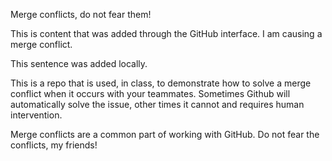 Merge conflicts, do not fear them!

This is content that was added through the GitHub interface. I am causing a merge conflict.

This sentence was added locally.


This is a repo that is used, in class, to demonstrate how to solve a merge conflict when it occurs with your teammates. Sometimes Github will automatically solve the issue, other times it cannot and requires human intervention.

Merge conflicts are a common part of working with GitHub. Do not fear the conflicts, my friends! 